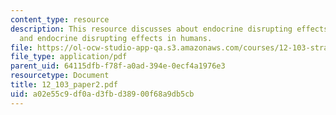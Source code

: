 ```yaml
---
content_type: resource
description: This resource discusses about endocrine disrupting effects in non-humans,
  and endocrine disrupting effects in humans.
file: https://ol-ocw-studio-app-qa.s3.amazonaws.com/courses/12-103-strange-bedfellows-science-and-environmental-policy-fall-2005/a02e55c9df0ad3fbd38900f68a9db5cb_12_103_paper2.pdf
file_type: application/pdf
parent_uid: 64115dfb-f78f-a0ad-394e-0ecf4a1976e3
resourcetype: Document
title: 12_103_paper2.pdf
uid: a02e55c9-df0a-d3fb-d389-00f68a9db5cb
---
```

